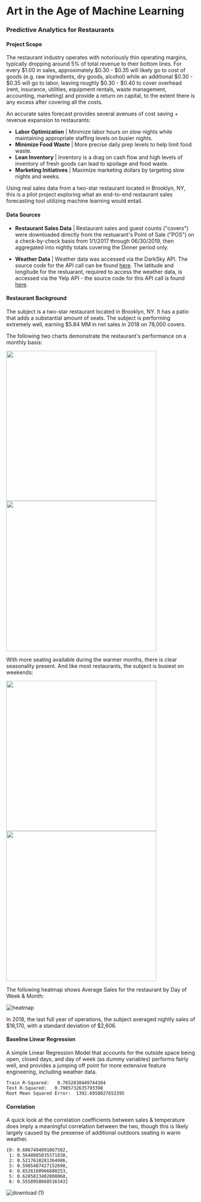 # Art in the Age of Machine Learning
### Predictive Analytics for Restaurants

#### Project Scope

The restaurant industry operates with notoriously thin operating margins, typically dropping around 5% of total revenue to their bottom lines. For every $1.00 in sales, approximately $0.30 - $0.35 will likely go to cost of goods (e.g. raw ingredients, dry goods, alcohol) while an additional $0.30 - $0.35 will go to labor, leaving roughly $0.30 - $0.40 to cover overhead (rent, insurance, utilities, equipment rentals, waste management, accounting, marketing) and provide a return on capital, to the extent there is any excess after covering all the costs.

An accurate sales forecast provides several avenues of cost saving + revenue expansion to restaurants:

* **Labor Optimization** | Minimize labor hours on slow nights while maintaining appropriate staffing levels on busier nights.
* **Minimize Food Waste** | More precise daily prep levels to help limit food waste.
* **Lean Inventory** | Inventory is a drag on cash flow and high levels of inventory of fresh goods can lead to spoilage and food waste.
* **Marketing Initiatives** | Maximize marketing dollars by targeting slow nights and weeks.

Using real sales data from a two-star restaurant located in Brooklyn, NY, this is a pilot project exploring what an end-to-end restaurant sales forecasting tool utilizing machine learning would entail.

#### Data Sources
* **Restaurant Sales Data** | Restaurant sales and guest counts ("covers") were downloaded directly from the restuarant's Point of Sale ("POS") on a check-by-check basis from 1/1/2017 through 06/30/2019, then aggregated into nightly totals covering the Dinner period only.

* **Weather Data** | Weather data was accessed via the DarkSky API. The source code for the API call can be found [here](https://github.com/maks-p/restaurant_sales_forecasting/blob/master/weather.py "weather.py"). The latitude and longitude for the restuarant, required to access the weather data, is accessed via the Yelp API - the source code for this API call is found [here](https://github.com/maks-p/restaurant_sales_forecasting/blob/master/restaurant_info.py "restaurant_info.py").

#### Restaurant Background

The subject is a two-star restaurant located in Brooklyn, NY. It has a patio that adds a substantial amount of seats. The subject is performing extremely well, earning $5.84 MM in net sales in 2018 on 78,000 covers.

The following two charts demonstrate the restaurant's performance on a monthly basis:

<p float="left">
  <img src="https://user-images.githubusercontent.com/42282874/60995179-ffa7a000-a31f-11e9-80ce-464b11728c0f.png" width="400" />
  <img src="https://user-images.githubusercontent.com/42282874/60995178-ffa7a000-a31f-11e9-9e4c-40493f248ae5.png" width="400" /> 
</p>

With more seating available during the warmer months, there is clear seasonality present. And like most restaurants, the subject is busiest on weekends:

<p float="left">
  <img src="https://user-images.githubusercontent.com/42282874/60994592-d20e2700-a31e-11e9-8c62-8226d3387769.png" width="400" />
  <img src="https://user-images.githubusercontent.com/42282874/60994593-d20e2700-a31e-11e9-95b7-ee228e4adc48.png" width="400" /> 
</p>

The following heatmap shows Average Sales for the restaurant by Day of Week & Month:

![heatmap](https://user-images.githubusercontent.com/42282874/61073078-9b99e000-a3e2-11e9-84cf-de5cd439a12a.png)

In 2018, the last full year of operations, the subject averaged nightly sales of $16,170, with a standard deviation of $2,606.

#### Baseline Linear Regression

A simple Linear Regression Model that accounts for the outside space being open, closed days, and day of week (as dummy variables) performs fairly well, and provides a jumping off point for more extensive feature engineering, including weather data.

```
Train R-Squared:   0.7652830449744104
Test R-Squared:   0.7985732635793398 
Root Mean Squared Error:  1392.6958027653395
```

#### Correlation

A quick look at the correlation coefficients between sales & temperature does imply a meaningful correlation between the two, though this is likely largely caused by the presense of additional outdoors seating in warm weather.

```
{0: 0.6067494091067502,
 1: 0.5648085035371838,
 2: 0.5217618281364986,
 3: 0.5985487427152698,
 4: 0.6526160966680253,
 5: 0.6285813402808068,
 6: 0.5558958668516343}
 ```
 
![download (1)](https://user-images.githubusercontent.com/42282874/61075753-b0797200-a3e8-11e9-8a76-729d48d2da34.png)

